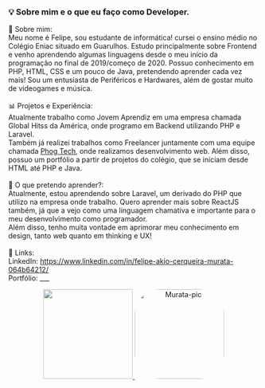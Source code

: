 ###  💡 Sobre mim e o que eu faço como Developer.
🤔 Sobre mim: <br>
Meu nome é Felipe, sou estudante de informática! cursei o ensino médio no Colégio Eniac situado em Guarulhos. Estudo principalmente sobre Frontend e venho aprendendo algumas linguagens desde o meu início da programação no final de 2019/começo de 2020. Possuo conhecimento em PHP, HTML, CSS e um pouco de Java, pretendendo aprender cada vez mais! Sou um entusiasta de Periféricos e Hardwares, além de gostar muito de videogames e música. <br><br>
📊 Projetos e Experiência: <br>
Atualmente trabalho como Jovem Aprendiz em uma empresa chamada Global Hitss da América, onde programo em Backend utilizando PHP e Laravel.<br>
Também já realizei trabalhos como Freelancer juntamente com uma equipe chamada <a href="https://phogtech.vercel.app">Phog Tech</a>, onde realizamos desenvolvimento web. Além disso, possuo um portfólio a partir de projetos do colégio, que se iniciam desde HTML até PHP e Java. <br><br>
🌱 O que pretendo aprender?: <br>
Atualmente, estou aprendendo sobre Laravel, um derivado do PHP que utilizo na empresa onde trabalho. Quero aprender mais sobre ReactJS também, já que a vejo como uma linguagem chamativa e importante para o meu desenvolvimento como programador. <br>
Além disso, tenho muita vontade em aprimorar meu conhecimento em design, tanto web quanto em thinking e UX!<br><br>
📍 Links: <br>
LinkedIn: https://www.linkedin.com/in/felipe-akio-cerqueira-murata-064b64212/ <br>
Portfólio: ___

<div align="center">
  <a href="https://github.com/Muratawga">
  <img height="180em" src="https://github-readme-stats.vercel.app/api?username=Muratawga&show_icons=true&theme=vue-dark&include_all_commits=true&count_private=true"/>
    <img align="" alt="Murata-pic" height="180" style="border-radius:50px;" src="https://avatars.githubusercontent.com/u/61884450?v=4">
    </div>
  
